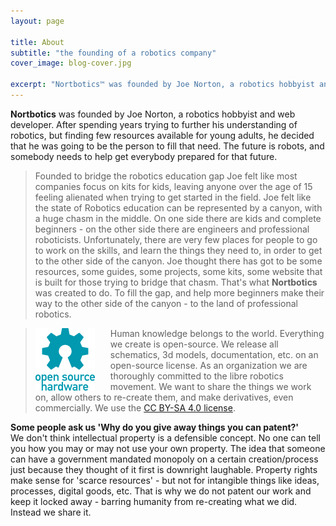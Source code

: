 ```yaml
---
layout: page

title: About
subtitle: "the founding of a robotics company"
cover_image: blog-cover.jpg

excerpt: "Nortbotics™ was founded by Joe Norton, a robotics hobbyist and web developer. Our mission is to educate and equip the next generation of roboticists."
---
```


<b>Nortbotics</b> was founded by Joe Norton, a robotics hobbyist and web developer. After spending years trying to further his understanding of robotics, but finding few resources available for young adults, he decided that he was going to be the person to fill that need. The future is robots, and somebody needs to help get everybody prepared for that future.

>Founded to bridge the robotics education gap
Joe felt like most companies focus on kits for kids, leaving anyone over the age of 15 feeling alienated when trying to get started in the field. Joe felt like the state of Robotics education can be represented by a canyon, with a huge chasm in the middle. On one side there are kids and complete beginners - on the other side there are engineers and professional roboticists. Unfortunately, there are very few places for people to go to work on the skills, and learn the things they need to, in order to get to the other side of the canyon. Joe thought there has got to be some resources, some guides, some projects, some kits, some website that is built for those trying to bridge that chasm. That's what <b>Nortbotics</b> was created to do. To fill the gap, and help more beginners make their way to the other side of the canyon - to the land of professional robotics.

>Human knowledge belongs to the world.
<img src="/images/oshw-logo.png" style="float: left;padding-right: 25px;padding-top:0px;margin-top:0px;">Everything we create is open-source. We release all schematics, 3d models, documentation, etc. on an open-source license. As an organization we are thoroughly committed to the libre robotics movement. We want to share the things we work on, allow others to re-create them, and make derivatives, even commercially. We use the [CC BY-SA 4.0 license](https://creativecommons.org/licenses/by-sa/4.0/). 

**Some people ask us 'Why do you give away things you can patent?'**  
We don't think intellectual property is a defensible concept. No one can tell you how you may or may not use your own property. The idea that someone can have a government mandated monopoly on a certain creation/process just because they thought of it first is downright laughable. Property rights make sense for 'scarce resources' - but not for intangible things like ideas, processes, digital goods, etc. That is why we do not patent our work and keep it locked away - barring humanity from re-creating what we did. Instead we share it.